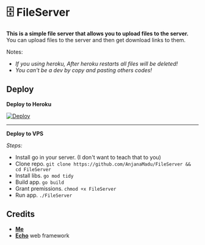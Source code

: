 # 🗄 FileServer

**This is a simple file server that allows you to upload files to the server.**
<br>
You can upload files to the server and then get download links to them.

Notes:
- _If you using heroku, After heroku restarts all files will be deleted!_
- _You can't be a dev by copy and pasting others codes!_

## Deploy
**Deploy to Heroku**

[![Deploy](https://www.herokucdn.com/deploy/button.svg)](https://heroku.com/deploy?template=https://github.com/AnjanaMadu/FileServer)

-----
**Deploy to VPS**

_Steps:_
- Install go in your server. (I don't want to teach that to you)
- Clone repo. `git clone https://github.com/AnjanaMadu/FileServer && cd FileServer`
- Install libs. `go mod tidy`
- Build app. `go build`
- Grant premissions. `chmod +x FileServer`
- Run app. `./FileServer`


## Credits
- [**Me**](https://github.com/AnjanaMadu)
- [**Echo**](https://github.com/labstack/echo/) web framework
